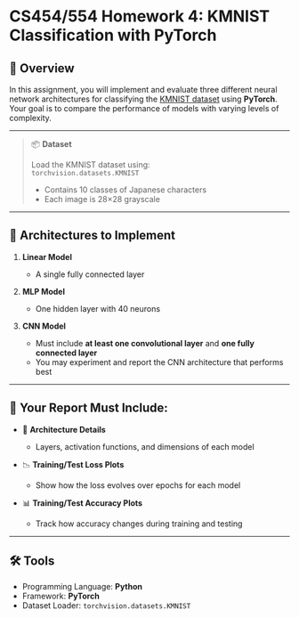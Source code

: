# CS454/554 Homework 4: KMNIST Classification with PyTorch

## 📌 Overview

In this assignment, you will implement and evaluate three different neural network architectures for classifying the [KMNIST dataset](https://github.com/rois-codh/kmnist) using **PyTorch**. Your goal is to compare the performance of models with varying levels of complexity.

---

> 📦 **Dataset**
>
> Load the KMNIST dataset using:  
> `torchvision.datasets.KMNIST`  
> - Contains 10 classes of Japanese characters  
> - Each image is 28×28 grayscale

---

## 🧠 Architectures to Implement

1. **Linear Model**  
   - A single fully connected layer

2. **MLP Model**  
   - One hidden layer with 40 neurons

3. **CNN Model**  
   - Must include **at least one convolutional layer** and **one fully connected layer**  
   - You may experiment and report the CNN architecture that performs best

---

## 📝 Your Report Must Include:

- 📐 **Architecture Details**  
  - Layers, activation functions, and dimensions of each model

- 📉 **Training/Test Loss Plots**  
  - Show how the loss evolves over epochs for each model

- 📊 **Training/Test Accuracy Plots**  
  - Track how accuracy changes during training and testing

---

## 🛠 Tools

- Programming Language: **Python**  
- Framework: **PyTorch**  
- Dataset Loader: `torchvision.datasets.KMNIST`  
